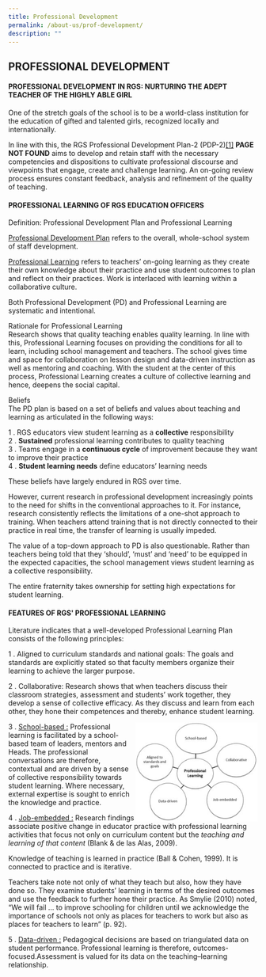 ```yaml
---
title: Professional Development
permalink: /about-us/prof-development/
description: ""
---
```

## PROFESSIONAL DEVELOPMENT

#### PROFESSIONAL DEVELOPMENT IN RGS: NURTURING THE ADEPT TEACHER OF THE HIGHLY ABLE GIRL

One of the stretch goals of the school is to be a world-class institution for the education of gifted and talented girls, recognized locally and internationally.

In line with this, the RGS Professional Development Plan-2 (PDP-2)[\[1\]](https://www.rgs.edu.sg/about-us/professional-development#_ftn1) **PAGE NOT FOUND** aims to develop and retain staff with the necessary competencies and dispositions to cultivate professional discourse and viewpoints that engage, create and challenge learning. An on-going review process ensures constant feedback, analysis and refinement of the quality of teaching.

#### PROFESSIONAL LEARNING OF RGS EDUCATION OFFICERS

Definition: Professional Development Plan and Professional Learning

<u>Professional Development Plan</u> refers to the overall, whole-school system of staff development.

<u>Professional Learning</u> refers to teachers’ on-going learning as they create their own knowledge about their practice and use student outcomes to plan and reflect on their practices. Work is interlaced with learning within a collaborative culture.

Both Professional Development (PD) and Professional Learning are systematic and intentional.

Rationale for Professional Learning<br>
Research shows that quality teaching enables quality learning. In line with this, Professional Learning focuses on providing the conditions for all to learn, including school management and teachers. The school gives time and space for collaboration on lesson design and data-driven instruction as well as mentoring and coaching. With the student at the center of this process, Professional Learning creates a culture of collective learning and hence, deepens the social capital.

Beliefs<br>
The PD plan is based on a set of beliefs and values about teaching and learning as articulated in the following ways:

1 \.  RGS educators view student learning as a **collective** responsibility<br>
2 \.  **Sustained** professional learning contributes to quality teaching<br>
3 \.  Teams engage in a **continuous cycle** of improvement because they want to improve their practice<br>
4 \.  **Student learning needs** define educators’ learning needs

These beliefs have largely endured in RGS over time.

However, current research in professional development increasingly points to the need for shifts in the conventional approaches to it. For instance, research consistently reflects the limitations of a one-shot approach to training. When teachers attend training that is not directly connected to their practice in real time, the transfer of learning is usually impeded.

The value of a top-down approach to PD is also questionable. Rather than teachers being told that they ‘should’, ‘must’ and ‘need’ to be equipped in the expected capacities, the school management views student learning as a collective responsibility.

The entire fraternity takes ownership for setting high expectations for student learning.

#### FEATURES OF RGS' PROFESSIONAL LEARNING

Literature indicates that a well-developed Professional Learning Plan consists of the following principles:

1 \.  Aligned to curriculum standards and national goals: The goals and standards are explicitly stated so that faculty members organize their learning to achieve the larger purpose.
    
2 \.  Collaborative: Research shows that when teachers discuss their classroom strategies, assessment and students’ work together, they develop a sense of collective efficacy. As they discuss and learn from each other, they hone their competences and thereby, enhance student learning.

<img src="/images/Prof dev infographic 1.jpg" style="width:49%" align=right>

3 \.  <u>School-based :</u> Professional learning is facilitated by a school-based team of leaders, mentors and Heads. The professional conversations are therefore, contextual and are driven by a sense of collective responsibility towards student learning. Where necessary, external expertise is sought to enrich the knowledge and practice.

4 \.  <u>Job-embedded :</u> Research findings associate positive change in educator practice with professional learning activities that focus not only on curriculum content but the _teaching and learning of that content_ (Blank & de las Alas, 2009).
    
Knowledge of teaching is learned in practice (Ball & Cohen, 1999). It is connected to practice and is iterative.
    
Teachers take note not only of what they teach but also, how they have done so. They examine students’ learning in terms of the desired outcomes and use the feedback to further hone their practice. As Smylie (2010) noted, “We will fail … to improve schooling for children until we acknowledge the importance of schools not only as places for teachers to work but also as places for teachers to learn” (p. 92).

5 \.  <u>Data-driven :</u> Pedagogical decisions are based on triangulated data on student performance. Professional learning is therefore, outcomes-focused.Assessment is valued for its data on the teaching–learning relationship.